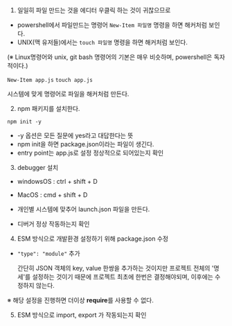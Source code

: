 1. 일일히 파일 만드는 것을 에디터 우클릭 하는 것이 귀찮으므로

- powershell에서 파일만드는 명령어
  `New-Item 파일명`
  명령을 하면 해커처럼 보인다.
- UNIX(맥 유저들)에서는
  `touch 파일명`
  명령을 하면 해커처럼 보인다.

(※ Linux명령어와 unix, git bash 명령어의 기본은 매우 비슷하며, powershell은 독자적이다.)

`New-Item app.js`
`touch app.js`

시스템에 맞게 명령어로 파일을 해커처럼 만든다.

2. npm 패키지를 설치한다.

`npm init -y`

- -y 옵션은 모든 질문에 yes라고 대답한다는 뜻
- npm init을 하면 package.json이라는 파일이 생긴다.
- entry point는 app.js로 설정 정상적으로 되어있는지 확인

3. debugger 설치
  
- windowsOS : ctrl + shift + D
- MacOS : cmd + shift + D

- 개인별 시스템에 맞추어 launch.json 파일을 만든다.
- 디버거 정상 작동하는지 확인

4. ESM 방식으로 개발환경 설정하기 위해 package.json 수정

- `"type": "module"` 추가

  간단히 JSON 객체의 key, value 한쌍을 추가하는 것이지만 프로젝트 전체의 '명세'를 설정하는 것이기 때문에
  프로젝트 최초에 한번은 결정해야되며, 이후에는 수정하지 않는다.

※ 해당 설정을 진행하면 더이상 **require**를 사용할 수 없다.


5. ESM 방식으로 import, export 가 작동되는지 확인
   